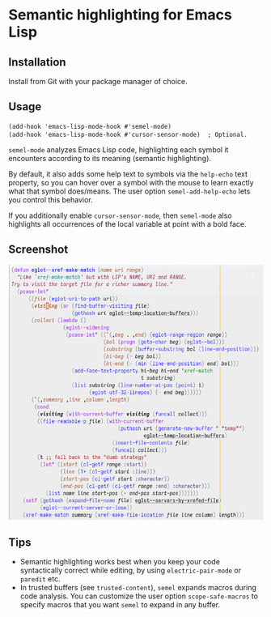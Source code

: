 # Semantic highlighting for Emacs Lisp

## Installation

Install from Git with your package manager of choice.

## Usage

```elisp
(add-hook 'emacs-lisp-mode-hook #'semel-mode)
(add-hook 'emacs-lisp-mode-hook #'cursor-sensor-mode)  ; Optional.
```

`semel-mode` analyzes Emacs Lisp code, highlighting each symbol it
encounters according to its meaning (semantic highlighting).

By default, it also adds some help text to symbols via the `help-echo`
text property, so you can hover over a symbol with the mouse to learn
exactly what that symbol does/means.  The user option
`semel-add-help-echo` lets you control this behavior.

If you additionally enable `cursor-sensor-mode`, then `semel-mode`
also highlights all occurrences of the local variable at point with a
bold face.

## Screenshot

![screenshot](screenshot.png)

## Tips

- Semantic highlighting works best when you keep your code
  syntactically correct while editing, by using `electric-pair-mode`
  or `paredit` etc.
- In trusted buffers (see `trusted-content`), `semel` expands macros
  during code analysis.  You can customize the user option
  `scope-safe-macros` to specify macros that you want `semel` to
  expand in any buffer.
